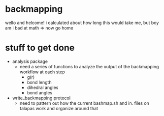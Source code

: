 # backmapping
wello and helcome!
i calculated about how long this would take me, but boy am i bad at math =>
now go home

# stuff to get done
  - analysis package
    - need a series of functions to analyze the output of the backmapping workflow at each step
      - g(r)
      - bond length
      - dihedral angles
      - bond angles
  - write_backmapping protocol
    - need to pattern out how the current bashmap.sh and in. files on talapas work
    and organize around that
